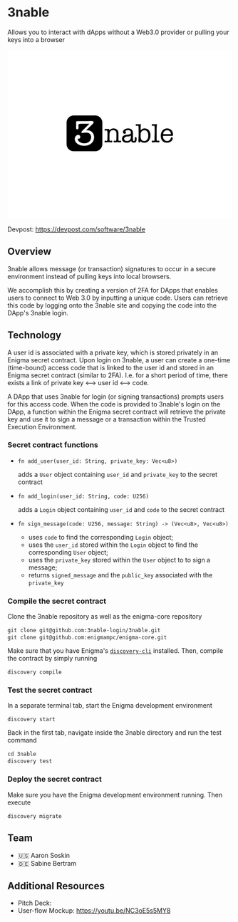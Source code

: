 # 3nable

Allows you to interact with dApps without a Web3.0 provider or pulling your keys into a browser

![3nable Logo](./additional_resources/logo.jpg)

Devpost: https://devpost.com/software/3nable


## Overview

3nable allows message (or transaction) signatures to occur in a secure environment instead of pulling keys into local browsers. 

We accomplish this by creating a version of 2FA for DApps that enables users to connect to Web 3.0 by inputting a unique code.  Users can retrieve this code by logging onto the 3nable site and copying the code into the DApp's 3nable login.

## Technology

A user id is associated with a private key, which is stored privately in an Enigma secret contract. Upon login on 3nable, a user can create a one-time (time-bound) access code that is linked to the user id and stored in an Enigma secret contract (similar to 2FA). I.e. for a short period of time, there exists a link of private key <--> user id <--> code. 

A DApp that uses 3nable for login (or signing transactions) prompts users for this access code. When the code is provided to 3nable's login on the DApp, a function within the Enigma secret contract will retrieve the private key and use it to sign a message or a transaction within the Trusted Execution Environment.

### Secret contract functions

* `fn add_user(user_id: String, private_key: Vec<u8>)`

  adds a `User` object containing `user_id` and `private_key` to the secret contract

* `fn add_login(user_id: String, code: U256)`

  adds a `Login` object containing `user_id` and `code` to the secret contract
    
* `fn sign_message(code: U256, message: String) -> (Vec<u8>, Vec<u8>)`

  * uses `code` to find the corresponding `Login` object;
  * uses the `user_id` stored within the `Login` object to find the corresponding `User` object;
  * uses the `private_key` stored within the `User` object to to sign a message;
  * returns `signed_message` and the `public_key` associated with the `private_key`

### Compile the secret contract

Clone the 3nable repository as well as the enigma-core repository
```
git clone git@github.com:3nable-login/3nable.git
git clone git@github.com:enigmampc/enigma-core.git
```

Make sure that you have Enigma's [`discovery-cli`](https://github.com/enigmampc/discovery-cli) installed. Then, compile the contract by simply running
```
discovery compile
```

### Test the secret contract

In a separate terminal tab, start the Enigma development environment
```
discovery start
```
Back in the first tab, navigate inside the 3nable directory and run the test command
```
cd 3nable
discovery test
```

### Deploy the secret contract

Make sure you have the Enigma development environment running. Then execute
```
discovery migrate
```

## Team

* 🇺🇸 Aaron Soskin
* 🇩🇪 Sabine Bertram

## Additional Resources

* Pitch Deck: 
* User-flow Mockup: https://youtu.be/NC3oE5s5MY8